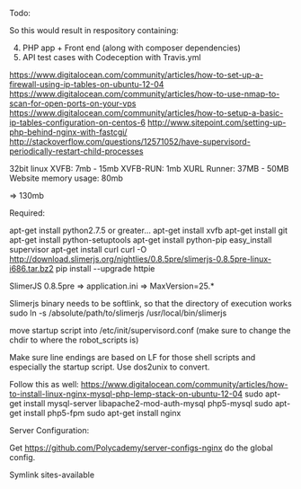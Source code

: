 Todo:

So this would result in respository containing:

4. PHP app + Front end (along with composer dependencies)
5. API test cases with Codeception with Travis.yml

https://www.digitalocean.com/community/articles/how-to-set-up-a-firewall-using-ip-tables-on-ubuntu-12-04
https://www.digitalocean.com/community/articles/how-to-use-nmap-to-scan-for-open-ports-on-your-vps
https://www.digitalocean.com/community/articles/how-to-setup-a-basic-ip-tables-configuration-on-centos-6
http://www.sitepoint.com/setting-up-php-behind-nginx-with-fastcgi/
http://stackoverflow.com/questions/12571052/have-supervisord-periodically-restart-child-processes

32bit linux
XVFB: 7mb - 15mb
XVFB-RUN: 1mb
XURL Runner: 37MB - 50MB
Website memory usage: 80mb

=> 130mb

Required:

apt-get install python2.7.5 or greater...
apt-get install xvfb
apt-get install git
apt-get install python-setuptools
apt-get install python-pip
easy_install supervisor
apt-get install curl
curl -O http://download.slimerjs.org/nightlies/0.8.5pre/slimerjs-0.8.5pre-linux-i686.tar.bz2
pip install --upgrade httpie

SlimerJS 0.8.5pre => application.ini => MaxVersion=25.*

Slimerjs binary needs to be softlink, so that the directory of execution works
sudo ln -s /absolute/path/to/slimerjs /usr/local/bin/slimerjs

move startup script into /etc/init/supervisord.conf (make sure to change the chdir to where the robot_scripts is)

Make sure line endings are based on LF for those shell scripts and especially the startup script. Use dos2unix to convert.

Follow this as well: https://www.digitalocean.com/community/articles/how-to-install-linux-nginx-mysql-php-lemp-stack-on-ubuntu-12-04
sudo apt-get install mysql-server libapache2-mod-auth-mysql php5-mysql
sudo apt-get install php5-fpm
sudo apt-get install nginx

Server Configuration:

Get https://github.com/Polycademy/server-configs-nginx do the global config.

Symlink sites-available
